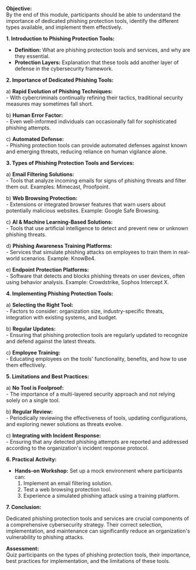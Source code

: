 **Objective:**  
By the end of this module, participants should be able to understand the importance of dedicated phishing protection tools, identify the different types available, and implement them effectively.

**1. Introduction to Phishing Protection Tools:**  
   - **Definition:** What are phishing protection tools and services, and why are they essential.
   - **Protection Layers:** Explanation that these tools add another layer of defense in the cybersecurity framework.

**2. Importance of Dedicated Phishing Tools:**

   a) **Rapid Evolution of Phishing Techniques:**  
      - With cybercriminals continually refining their tactics, traditional security measures may sometimes fall short.
   
   b) **Human Error Factor:**  
      - Even well-informed individuals can occasionally fall for sophisticated phishing attempts.

   c) **Automated Defense:**  
      - Phishing protection tools can provide automated defenses against known and emerging threats, reducing reliance on human vigilance alone.

**3. Types of Phishing Protection Tools and Services:**

   a) **Email Filtering Solutions:**  
      - Tools that analyze incoming emails for signs of phishing threats and filter them out. Examples: Mimecast, Proofpoint.
   
   b) **Web Browsing Protection:**  
      - Extensions or integrated browser features that warn users about potentially malicious websites. Example: Google Safe Browsing.
   
   c) **AI & Machine Learning-Based Solutions:**  
      - Tools that use artificial intelligence to detect and prevent new or unknown phishing threats.
   
   d) **Phishing Awareness Training Platforms:**  
      - Services that simulate phishing attacks on employees to train them in real-world scenarios. Example: KnowBe4.

   e) **Endpoint Protection Platforms:**  
      - Software that detects and blocks phishing threats on user devices, often using behavior analysis. Example: Crowdstrike, Sophos Intercept X.

**4. Implementing Phishing Protection Tools:**

   a) **Selecting the Right Tool:**  
      - Factors to consider: organization size, industry-specific threats, integration with existing systems, and budget.
   
   b) **Regular Updates:**  
      - Ensuring that phishing protection tools are regularly updated to recognize and defend against the latest threats.
   
   c) **Employee Training:**  
      - Educating employees on the tools' functionality, benefits, and how to use them effectively.

**5. Limitations and Best Practices:**

   a) **No Tool is Foolproof:**  
      - The importance of a multi-layered security approach and not relying solely on a single tool.
   
   b) **Regular Review:**  
      - Periodically reviewing the effectiveness of tools, updating configurations, and exploring newer solutions as threats evolve.
   
   c) **Integrating with Incident Response:**  
      - Ensuring that any detected phishing attempts are reported and addressed according to the organization's incident response protocol.

**6. Practical Activity:**  

   - **Hands-on Workshop:** Set up a mock environment where participants can:
     1. Implement an email filtering solution.
     2. Test a web browsing protection tool.
     3. Experience a simulated phishing attack using a training platform.

**7. Conclusion:**  

   Dedicated phishing protection tools and services are crucial components of a comprehensive cybersecurity strategy. Their correct selection, implementation, and maintenance can significantly reduce an organization's vulnerability to phishing attacks.

**Assessment:**  
Quiz participants on the types of phishing protection tools, their importance, best practices for implementation, and the limitations of these tools.